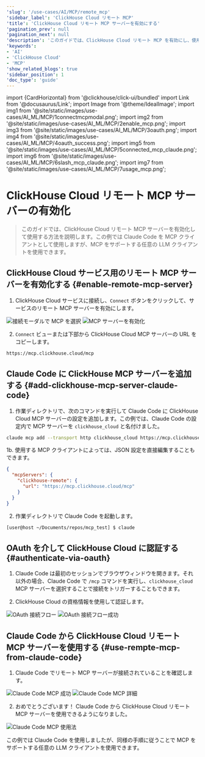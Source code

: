 ```yaml
---
'slug': '/use-cases/AI/MCP/remote_mcp'
'sidebar_label': 'ClickHouse Cloud リモート MCP'
'title': 'ClickHouse Cloud リモート MCP サーバーを有効にする'
'pagination_prev': null
'pagination_next': null
'description': 'このガイドでは、ClickHouse Cloud リモート MCP を有効にし、使用する方法について説明します。'
'keywords':
- 'AI'
- 'ClickHouse Cloud'
- 'MCP'
'show_related_blogs': true
'sidebar_position': 1
'doc_type': 'guide'
---
```


import {CardHorizontal} from '@clickhouse/click-ui/bundled'
import Link from '@docusaurus/Link';
import Image from '@theme/IdealImage';
import img1 from '@site/static/images/use-cases/AI_ML/MCP/1connectmcpmodal.png';
import img2 from '@site/static/images/use-cases/AI_ML/MCP/2enable_mcp.png';
import img3 from '@site/static/images/use-cases/AI_ML/MCP/3oauth.png';
import img4 from '@site/static/images/use-cases/AI_ML/MCP/4oauth_success.png';
import img5 from '@site/static/images/use-cases/AI_ML/MCP/5connected_mcp_claude.png';
import img6 from '@site/static/images/use-cases/AI_ML/MCP/6slash_mcp_claude.png';
import img7 from '@site/static/images/use-cases/AI_ML/MCP/7usage_mcp.png';


# ClickHouse Cloud リモート MCP サーバーの有効化

> このガイドでは、ClickHouse Cloud リモート MCP サーバーを有効化して使用する方法を説明します。この例では Claude Code を MCP クライアントとして使用しますが、MCP をサポートする任意の LLM クライアントを使用できます。

<VerticalStepper headerLevel="h2">

## ClickHouse Cloud サービス用のリモート MCP サーバーを有効化する {#enable-remote-mcp-server}

1. ClickHouse Cloud サービスに接続し、`Connect` ボタンをクリックして、サービスのリモート MCP サーバーを有効にします。

<Image img={img1} alt="接続モーダルで MCP を選択" size="md"/>

<Image img={img2} alt="MCP サーバーを有効化" size="md"/>

2. `Connect` ビューまたは下部から ClickHouse Cloud MCP サーバーの URL をコピーします。

```bash
https://mcp.clickhouse.cloud/mcp
```

## Claude Code に ClickHouse MCP サーバーを追加する {#add-clickhouse-mcp-server-claude-code}

1. 作業ディレクトリで、次のコマンドを実行して Claude Code に ClickHouse Cloud MCP サーバーの設定を追加します。この例では、Claude Code の設定内で MCP サーバーを `clickhouse_cloud` と名付けました。

```bash
claude mcp add --transport http clickhouse_cloud https://mcp.clickhouse.cloud/mcp
```

1b. 使用する MCP クライアントによっては、JSON 設定を直接編集することもできます。

```json
{
  "mcpServers": {
    "clickhouse-remote": {
      "url": "https://mcp.clickhouse.cloud/mcp"
    }
  }
}
```

2. 作業ディレクトリで Claude Code を起動します。

```bash
[user@host ~/Documents/repos/mcp_test] $ claude
```

## OAuth を介して ClickHouse Cloud に認証する {#authenticate-via-oauth}

1. Claude Code は最初のセッションでブラウザウィンドウを開きます。それ以外の場合、Claude Code で `/mcp` コマンドを実行し、`clickhouse_cloud` MCP サーバーを選択することで接続をトリガーすることもできます。

2. ClickHouse Cloud の資格情報を使用して認証します。

<Image img={img3} alt="OAuth 接続フロー" size="sm"/>

<Image img={img4} alt="OAuth 接続フロー成功" size="sm"/>

## Claude Code から ClickHouse Cloud リモート MCP サーバーを使用する {#use-rempte-mcp-from-claude-code}

1. Claude Code でリモート MCP サーバーが接続されていることを確認します。

<Image img={img5} alt="Claude Code MCP 成功" size="md"/>

<Image img={img6} alt="Claude Code MCP 詳細" size="md"/>

2. おめでとうございます！ Claude Code から ClickHouse Cloud リモート MCP サーバーを使用できるようになりました。

<Image img={img7} alt="Claude Code MCP 使用法" size="md"/>

この例では Claude Code を使用しましたが、同様の手順に従うことで MCP をサポートする任意の LLM クライアントを使用できます。

</VerticalStepper>
